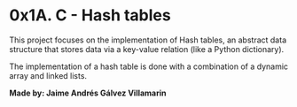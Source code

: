 # 0x1A. C - Hash tables

This project focuses on the implementation of Hash tables, an abstract data structure that stores data via a key-value relation (like a Python dictionary).

The implementation of a hash table is done with a combination of a dynamic array and linked lists.

**Made by: Jaime Andrés Gálvez Villamarin**
